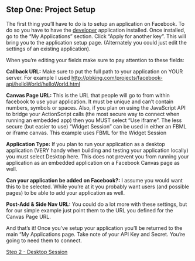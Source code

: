 ## Step One: Project Setup ##

The first thing you’ll have to do is to setup an application on Facebook.  To do so you have to have the [developer](http://www.facebook.com/developer) application installed.  Once installed, go to the “My Applications” section.  Click “Apply for another key”.  This will bring you to the application setup page.  (Alternately you could just edit the settings of an existing application).

When you’re editing your fields make sure to pay attention to these fields:

**Callback URL:** Make sure to put the full path to your application on YOUR server.  For example I used http://pbking.com/projects/facebook-api/helloWorld/helloWorld.html


**Canvas Page URL:** This is the URL that people will go to from within facebook to use your application.  It must be unique and can’t contain numbers, symbols or spaces.  Also, if you plan on using the JavaScript API to bridge your ActionScript calls (the most secure way to connect when running an embedded app) then you MUST select “Use iframe”.  The less secure (but easier to use) “Widget Session” can be used in either an FBML or iframe canvas.  This example uses FBML for the Widget Session


**Application Type:**  If you plan to run your application as a desktop application (VERY handy when building and testing your application locally) you must select Desktop here.  This does not prevent you from running your application as an embedded application on a Facebook Canvas page as well.


**Can your application be added on Facebook?:** I assume you would want this to be selected.  While you’re at it you probably want users (and possible pages) to be able to add your application as well.


**Post-Add & Side Nav URL:** You could do a lot more with these settings, but for our simple example just point them to the URL you defined for the Canvas Page URL.


And that’s it!  Once you’ve setup your application you’ll be returned to the main “My Applications page.  Take note of your API Key and Secret.  You’re going to need them to connect.


[Step 2 - Desktop Session](DesktopSession.md) 